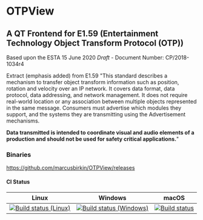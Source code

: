 # OTPView 

## A QT Frontend for E1.59  (Entertainment Technology Object Transform Protocol (OTP)) 

Based upon the ESTA 15 June 2020 _Draft_ - Document Number: CP/2018-1034r4

Extract (emphasis added) from E1.59
"This standard describes a mechanism to transfer object transform information such as position, rotation and velocity over an IP network. It covers data format, data protocol, data addressing, and network management. It does not require real-world location or any association between multiple objects represented in the same message. Consumers must advertise which modules they support, and the systems they are transmitting using the Advertisement mechanisms.

<b>Data transmitted is intended to coordinate visual and audio elements of a production and should not be used for safety critical applications.</b>"

### Binaries
https://github.com/marcusbirkin/OTPView/releases

#### CI Status
| Linux | Windows | macOS |
|-------|---------|-------|
| [![Build status (Linux)](https://ci.appveyor.com/api/projects/status/y1abi0gt1ib2lmlx/branch/master?svg=true)](https://ci.appveyor.com/project/marcusbirkin/otpview-linux) | [![Build status (Windows)](https://ci.appveyor.com/api/projects/status/udsl1pusbho1o4c3/branch/master?svg=true)](https://ci.appveyor.com/project/marcusbirkin/otpview-windows) | [![Build status](https://ci.appveyor.com/api/projects/status/73d244cqvppw0mrw?svg=true)](https://ci.appveyor.com/project/marcusbirkin/otpview-macos)
